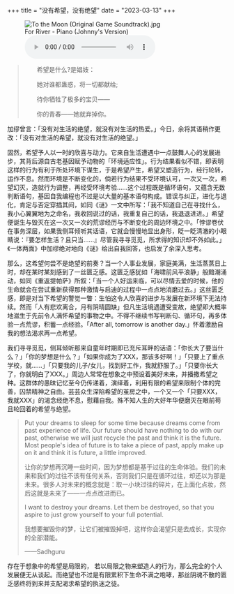 +++
title = "没有希望，没有绝望"
date = "2023-03-13"
+++

<link rel="stylesheet" href="/css/audio.min.css" />
<figure class="figure-center">
  <img src="https://static.yon.im/image/blog/no-hope-no-despair/To the Moon (Original Game Soundtrack).jpg" alt="To the Moon (Original Game Soundtrack).jpg">
  <figcaption>For River - Piano (Johnny's Version)</figcaption>
  <audio class="audio-control" controls>
    <source src="https://static.yon.im/audio/For%20River%20-%20Piano%20%28Johnny%27s%20Version%29.mp3" type="audio/mpeg">
    您的浏览器不支持 audio 元素。
  </audio>
</figure>

>　　希望是什么?是娼妓：
>
>　　她对谁都蛊惑，将一切都献给;
>
>　　待你牺牲了极多的宝贝——
>
>　　你的青春——她就弃掉你。

加缪曾言：「没有对生活的绝望，就没有对生活的热爱。」今日，余将其语稍作更改：「没有对生活的希望，就没有对生活的绝望。」

固然，希望予人以一时的欣喜与动力。它来自生活遭遇中一点鼓舞人心的发展进步，其背后源自古老基因赋予动物的「环境适应性」。行为结果看似不错，即表明这样的行为有利于所处环境下谋生，于是希望产生，希望又塑造行为，经行轮转，运作不息。然而环境是不断变化的，倘若行为结果不受环境认可，一次又一次，希望幻灭，造就行为调整，再经受环境考验......这个过程既是循环语句，又蕴含无数判断语句，基因自我编程也不过是以大量的基本语句构成。错误与纠正，进化与退化，肯定与否定穿插其间，如同《谜》一文中所写：「我不知道自己在寻找什么，我小心翼翼地为之命名，我收回说过的话，我重复自己的话，我退退进进。」希望便诞生与毁灭在这一次又一次的荒谬经历与不断变化的周边环境之中。「悖谬卷伏在事务深层，如果我侧耳倾听其话语，它就会慢慢地显出身形，眨一眨清澈的小眼睛说：『要怎样生活？且只当......』尽管我寻寻觅觅，所求得的知识却不外如此。」《一体两面》中加缪绝对地向《谜》给出自我回答，也启发了余深入思考。

那么，这希望何尝不是绝望的前奏？当一个人事业发展，家庭美满，生活蒸蒸日上时，却在某时某刻感到了一丝匮乏感。这匮乏感犹如「海啸前风平浪静」般黯潮涌动，如同《重返提帕萨》所叙：「当一个人好运来临，可以尽情去爱的时候，他的生命就会在尝试重新获得那种激情与启迪的过程中一点点地消磨过去。」这丝匮乏感，即是对当下希望的警觉一瞥：生怕这令人欣喜的进步与发展在新环境下无法持续。然而「人有悲欢离合，月有阴晴圆缺」但凡生活境遇遭受变故，绝望即大概率地滋生于先前令人满怀希望的事物之中。不得不继续书写判断句、循环句，再多体验一点荒谬，积蓄一点经验。「After all, tomorrow is another day.」怀着激励自我的想法渴求再一点希望。

我们寻寻觅觅，侧耳倾听那来自童年时期即已充斥耳畔的话语：「你长大了要当什么？」「你的梦想是什么？」「如果你成为了XXX，那该多好啊！」「只要上了重点学校，就......」「只要我的儿子/女儿，找到好工作，我就舒服了。」「只要你长大了，你就明白了XXX。」周边人常常在想象之中预设着美好未来，并播撒希望之种。这群体的愚昧记忆至今仍传递着，演绎着，利用有限的希望来限制个体的完善，囚禁精神之自由。芸芸众生深陷希望的茧房之中，一个又一个「只要XXX，我就XXX」的渴念经绝不息，慰藉自我。殊不知人生的大好年华便磨灭在眼前苟且轮回着的希望与绝望。

> Put your dreams to sleep for some time because dreams come from past experience of life. Our future should have nothing to do with our past, otherwise we will just recycle the past and think it is the future. Most people's idea of future is to take a piece of past, apply make up on it and think it is future, a little improved. 
> 
> 让你的梦想再沉睡一些时间，因为梦想都是基于过往的生命体验。我们的未来和我们的过往不该有任何关系，否则我们只是在循环过往，却还以为那是未来。很多人对未来的概念就是：取一小块过往的碎片，在上面化点妆，然后这就是未来了——一点点改进而已。
> 
> I want to destroy your dreams. Let them be destroyed, so that you aspire to just grow yourself to your full potential.
> 
> 我想要摧毁你的梦，让它们被摧毁掉吧，这样你会渴望只是去成长，实现你的全部潜能。
> 
> ——Sadhguru

存在于想象中的希望是局限的， 若以局限之物来塑造人的行为，那么完全的个人发展便无从谈起。而绝望也不过是有限累积下生命不满之咆哮，那丝阴魂不散的匮乏感终将到来并支配渴求希望的执迷之徒。